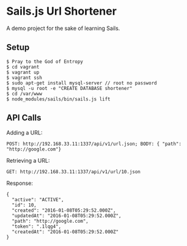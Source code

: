 # Sails.js Url Shortener

A demo project for the sake of learning Sails.

## Setup

```
$ Pray to the God of Entropy
$ cd vagrant
$ vagrant up
$ vagrant ssh
$ sudo apt-get install mysql-server // root no password
$ mysql -u root -e "CREATE DATABASE shortener"
$ cd /var/www
$ node_modules/sails/bin/sails.js lift
```

## API Calls

Adding a URL:

` POST: http://192.168.33.11:1337/api/v1/url.json; BODY: { "path": "http://google.com"} `

Retrieving a URL:

` GET: http://192.168.33.11:1337/api/v1/url/10.json `

Response:

```
{
  "active": "ACTIVE",
  "id": 10,
  "created": "2016-01-08T05:29:52.000Z",
  "updatedAt": "2016-01-08T05:29:52.000Z",
  "path": "http://google.com",
  "token": ".1lqg4",
  "createdAt": "2016-01-08T05:29:52.000Z"
}
```